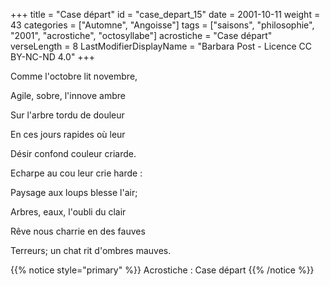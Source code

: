 +++
title = "Case départ"
id = "case_depart_15"
date = 2001-10-11
weight = 43
categories = ["Automne", "Angoisse"]
tags = ["saisons", "philosophie", "2001", "acrostiche", "octosyllabe"]
acrostiche = "Case départ"
verseLength = 8
LastModifierDisplayName = "Barbara Post - Licence CC BY-NC-ND 4.0"
+++

Comme l'octobre lit novembre,

Agile, sobre, l'innove ambre

Sur l'arbre tordu de douleur

En ces jours rapides où leur

Désir confond couleur criarde.

Echarpe au cou leur crie harde :

Paysage aux loups blesse l'air;

Arbres, eaux, l'oubli du clair

Rêve nous charrie en des fauves

Terreurs; un chat rit d'ombres mauves.

{{% notice style="primary" %}}
Acrostiche : Case départ
{{% /notice %}}
